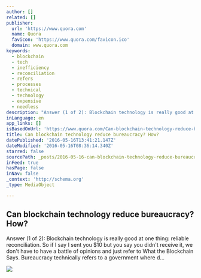 ```yaml
---
author: []
related: []
publisher:
  url: 'https://www.quora.com'
  name: Quora
  favicon: 'https://www.quora.com/favicon.ico'
  domain: www.quora.com
keywords:
  - blockchain
  - tech
  - inefficiency
  - reconciliation
  - refers
  - processes
  - technical
  - technology
  - expensive
  - needless
description: "Answer (1 of 2): Blockchain technology is really good at one thing: reliable reconciliation. So if I say I sent you $10 but you say you didn't receive it, we don't have to have a battle of opinions and just refer to What the Blockchain Says. Bureaucracy technically refers to a government where d..."
inLanguage: en
app_links: []
isBasedOnUrl: 'https://www.quora.com/Can-blockchain-technology-reduce-bureaucracy-How'
title: Can blockchain technology reduce bureaucracy? How?
datePublished: '2016-05-16T13:41:21.147Z'
dateModified: '2016-05-16T08:36:14.340Z'
starred: false
sourcePath: _posts/2016-05-16-can-blockchain-technology-reduce-bureaucracy-how.md
inFeed: true
hasPage: false
inNav: false
_context: 'http://schema.org'
_type: MediaObject

---
```

<article style=""><h1>Can blockchain technology reduce bureaucracy? How?</h1><p>Answer (1 of 2): Blockchain technology is really good at one thing: reliable reconciliation. So if I say I sent you $10 but you say you didn't receive it, we don't have to have a battle of opinions and just refer to What the Blockchain Says. Bureaucracy technically refers to a government where d...</p><img src="https://qsf.is.quoracdn.net/-images.new_grid.fb_share_default.pnge6dde9cfa6e03c43.png" /></article>